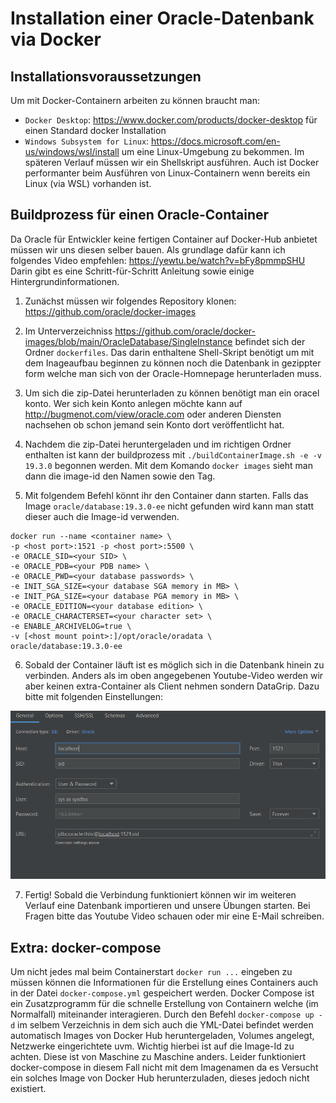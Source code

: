 # Installation einer Oracle-Datenbank via Docker


## Installationsvoraussetzungen

Um mit Docker-Containern arbeiten zu können braucht man:
 - ``Docker Desktop``: https://www.docker.com/products/docker-desktop für einen Standard docker Installation
 - ``Windows Subsystem for Linux``: https://docs.microsoft.com/en-us/windows/wsl/install um eine Linux-Umgebung zu bekommen. Im späteren Verlauf müssen wir ein Shellskript ausführen. Auch ist Docker performanter beim Ausführen von Linux-Containern wenn bereits ein Linux (via WSL) vorhanden ist. 

## Buildprozess für einen Oracle-Container
Da Oracle für Entwickler keine fertigen Container auf Docker-Hub anbietet müssen wir uns diesen selber bauen. Als grundlage dafür kann ich folgendes Video empfehlen: https://yewtu.be/watch?v=bFy8pmmpSHU Darin gibt es eine Schritt-für-Schritt Anleitung sowie einige Hintergrundinformationen. 

1. Zunächst müssen wir folgendes Repository klonen: https://github.com/oracle/docker-images 
2. Im Unterverzeichniss https://github.com/oracle/docker-images/blob/main/OracleDatabase/SingleInstance befindet sich der Ordner ``dockerfiles``. Das darin enthaltene Shell-Skript benötigt um mit dem Inageaufbau beginnen zu können noch die Datenbank in gezippter form welche man sich von der Oracle-Homnepage herunterladen muss.
3. Um sich die zip-Datei herunterladen zu können benötigt man ein oracel konto. Wer sich kein Konto anlegen möchte kann auf http://bugmenot.com/view/oracle.com oder anderen Diensten nachsehen ob schon jemand sein Konto dort veröffentlicht hat. 
4. Nachdem die zip-Datei heruntergeladen und im richtigen Ordner enthalten ist kann der buildprozess mit `./buildContainerImage.sh -e -v 19.3.0` begonnen werden. Mit dem Komando `docker images` sieht man dann die image-id den Namen sowie den Tag. 

5. Mit folgendem Befehl könnt ihr den Container dann starten. Falls das Image `oracle/database:19.3.0-ee` nicht gefunden wird kann man statt dieser auch die Image-id verwenden. 

```
docker run --name <container name> \
-p <host port>:1521 -p <host port>:5500 \
-e ORACLE_SID=<your SID> \
-e ORACLE_PDB=<your PDB name> \
-e ORACLE_PWD=<your database passwords> \
-e INIT_SGA_SIZE=<your database SGA memory in MB> \
-e INIT_PGA_SIZE=<your database PGA memory in MB> \
-e ORACLE_EDITION=<your database edition> \
-e ORACLE_CHARACTERSET=<your character set> \
-e ENABLE_ARCHIVELOG=true \
-v [<host mount point>:]/opt/oracle/oradata \
oracle/database:19.3.0-ee
```

6. Sobald der Container läuft ist es möglich sich in die Datenbank hinein zu verbinden. Anders als im oben angegebenen Youtube-Video werden wir aber keinen extra-Container als Client nehmen sondern DataGrip. Dazu bitte mit folgenden Einstellungen: 

![](dgSettings.png)

7. Fertig! Sobald die Verbindung funktioniert können wir im weiteren Verlauf eine Datenbank importieren und unsere Übungen starten. Bei Fragen bitte das Youtube Video schauen oder mir eine E-Mail schreiben. 

## Extra: docker-compose

Um nicht jedes mal beim Containerstart `docker run ...` eingeben zu müssen können die Informationen für die Erstellung eines Containers auch in der Datei `docker-compose.yml` gespeichert werden. Docker Compose ist ein Zusatzprogramm für die schnelle Erstellung von Containern welche (im Normalfall) miteinander interagieren. Durch den Befehl `docker-compose up -d` im selbem Verzeichnis in dem sich auch die YML-Datei befindet werden automatisch Images von Docker Hub heruntergeladen, Volumes angelegt, Netzwerke eingerichtete uvm. Wichtig hierbei ist auf die Image-Id zu achten. Diese ist von Maschine zu Maschine anders. Leider funktioniert docker-compose in diesem Fall nicht mit dem Imagenamen da es Versucht ein solches Image von Docker Hub herunterzuladen, dieses jedoch nicht existiert. 

